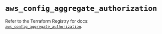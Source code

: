 # `aws_config_aggregate_authorization`

Refer to the Terraform Registry for docs: [`aws_config_aggregate_authorization`](https://registry.terraform.io/providers/hashicorp/aws/6.8.0/docs/resources/config_aggregate_authorization).
